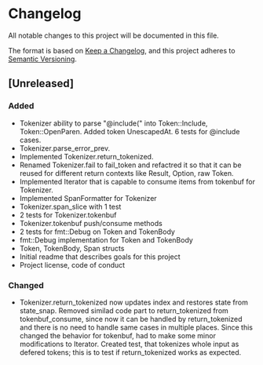 # Changelog

All notable changes to this project will be documented in this file.

The format is based on [Keep a Changelog](https://keepachangelog.com/en/1.0.0/),
and this project adheres to [Semantic Versioning](https://semver.org/spec/v2.0.0.html).

## [Unreleased]

### Added
- Tokenizer ability to parse "@include(" into Token::Include, Token::OpenParen.
  Added token UnescapedAt. 6 tests for @include cases.
- Tokenizer.parse_error_prev.
- Implemented Tokenizer.return_tokenized.
- Renamed Tokenizer.fail to fail_token and refactred it so that it can be
  reused for different return contexts like Result, Option, raw Token. 
- Implemented Iterator that is capable to consume items from tokenbuf for 
  Tokenizer.
- Implemented SpanFormatter for Tokenizer
- Tokenizer.span_slice with 1 test
- 2 tests for Tokenizer.tokenbuf
- Tokenizer.tokenbuf push/consume methods
- 2 tests for fmt::Debug on Token and TokenBody
- fmt::Debug implementation for Token and TokenBody
- Token, TokenBody, Span structs
- Initial readme that describes goals for this project
- Project license, code of conduct

### Changed
- Tokenizer.return_tokenized now updates index and restores state from state_snap.
  Removed similad code part to return_tokenized from tokenbuf_consume, since now
  it can be handled by return_tokenized and there is no need to handle same cases
  in multiple places. Since this changed the behavior for tokenbuf, had to make
  some minor modifications to Iterator. Created test, that tokenizes whole
  input as defered tokens; this is to test if return_tokenized works as expected.